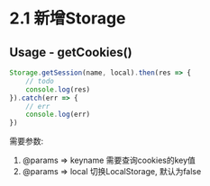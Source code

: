 # 2.1 新增Storage

## Usage - getCookies\(\)

```javascript
Storage.getSession(name, local).then(res => {
    // todo
    console.log(res)
}).catch(err => {
    // err
    console.log(err)
})
```

需要参数:

1.  @params =&gt; keyname 需要查询cookies的key值  
2.  @params =&gt; local 切换LocalStorage, 默认为false 



